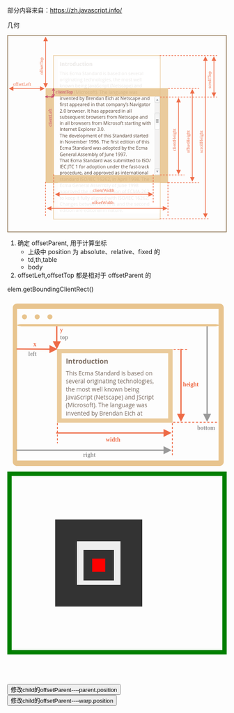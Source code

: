 部分内容来自：https://zh.javascript.info/

几何

<svg xmlns="http://www.w3.org/2000/svg" width="670" height="602" viewBox="0 0 670 602">
    <defs>
    </defs>
    <defs>
        <linearGradient id="linearGradient-1" x1="50%" x2="50%" y1="0%" y2="100%">
            <stop offset="0%" stop-color="#FFF" />
            <stop offset="100%" stop-color="#F1F1F1" />
        </linearGradient>
        <linearGradient id="linearGradient-2" x1="50%" x2="50%" y1="0%" y2="100%">
            <stop offset="0%" stop-color="#FFF" />
            <stop offset="100%" stop-color="#F1F1F1" />
        </linearGradient>
    </defs>
    <g id="dom" fill="none" fill-rule="evenodd" stroke="none" stroke-width="1">
        <g id="metric-all.svg"><text id="Introduction" fill="#5A4739" font-family="OpenSans-Bold, Open Sans"
                font-size="16" font-weight="bold">
                <tspan x="160" y="94">Introduction</tspan>
                <tspan x="160" y="122" font-family="OpenSans-Regular, Open Sans" font-size="14" font-weight="normal">
                    This Ecma Standard is based on several </tspan>
                <tspan x="160" y="141" font-family="OpenSans-Regular, Open Sans" font-size="14" font-weight="normal">
                    originating technologies, the most well </tspan>
                <tspan x="160" y="160" font-family="OpenSans-Regular, Open Sans" font-size="14" font-weight="normal">
                    known being JavaScript (Netscape) and </tspan>
                <tspan x="160" y="179" font-family="OpenSans-Regular, Open Sans" font-size="14" font-weight="normal">
                    JScript (Microsoft). The language was </tspan>
                <tspan x="160" y="198" font-family="OpenSans-Regular, Open Sans" font-size="14" font-weight="normal">
                    invented by Brendan Eich at Netscape and </tspan>
                <tspan x="160" y="217" font-family="OpenSans-Regular, Open Sans" font-size="14" font-weight="normal">
                    first appeared in that company’s Navigator </tspan>
                <tspan x="160" y="236" font-family="OpenSans-Regular, Open Sans" font-size="14" font-weight="normal">2.0
                    browser. It has appeared in all </tspan>
                <tspan x="160" y="255" font-family="OpenSans-Regular, Open Sans" font-size="14" font-weight="normal">
                    subsequent browsers from Netscape and </tspan>
                <tspan x="160" y="274" font-family="OpenSans-Regular, Open Sans" font-size="14" font-weight="normal">in
                    all browsers from Microsoft starting with </tspan>
                <tspan x="160" y="293" font-family="OpenSans-Regular, Open Sans" font-size="14" font-weight="normal">
                    Internet Explorer 3.0.</tspan>
                <tspan x="160" y="312" font-family="OpenSans-Regular, Open Sans" font-size="14" font-weight="normal">The
                    development of this Standard started </tspan>
                <tspan x="160" y="331" font-family="OpenSans-Regular, Open Sans" font-size="14" font-weight="normal">in
                    November 1996. The first edition of this </tspan>
                <tspan x="160" y="350" font-family="OpenSans-Regular, Open Sans" font-size="14" font-weight="normal">
                    Ecma Standard was adopted by the Ecma </tspan>
                <tspan x="160" y="369" font-family="OpenSans-Regular, Open Sans" font-size="14" font-weight="normal">
                    General Assembly of June 1997.</tspan>
                <tspan x="160" y="388" font-family="OpenSans-Regular, Open Sans" font-size="14" font-weight="normal">
                    That Ecma Standard was submitted to ISO/</tspan>
                <tspan x="160" y="407" font-family="OpenSans-Regular, Open Sans" font-size="14" font-weight="normal">IEC
                    JTC 1 for adoption under the fast-track </tspan>
                <tspan x="160" y="426" font-family="OpenSans-Regular, Open Sans" font-size="14" font-weight="normal">
                    procedure, and approved as international </tspan>
                <tspan x="160" y="445" font-family="OpenSans-Regular, Open Sans" font-size="14" font-weight="normal">
                    standard ISO/IEC 16262, in April 1998. The </tspan>
                <tspan x="160" y="464" font-family="OpenSans-Regular, Open Sans" font-size="14" font-weight="normal">
                    Ecma General Assembly of June 1998 </tspan>
                <tspan x="160" y="483" font-family="OpenSans-Regular, Open Sans" font-size="14" font-weight="normal">
                    approved the second edition of ECMA-262 </tspan>
                <tspan x="160" y="502" font-family="OpenSans-Regular, Open Sans" font-size="14" font-weight="normal">to
                    keep it fully aligned with ISO/IEC 16262. </tspan>
                <tspan x="160" y="521" font-family="OpenSans-Regular, Open Sans" font-size="14" font-weight="normal">
                    Changes between the first and the second </tspan>
                <tspan x="160" y="540" font-family="OpenSans-Regular, Open Sans" font-size="14" font-weight="normal">
                    edition are editorial in nature.</tspan>
            </text>
            <path id="Rectangle-1" fill="#E8C48F" fill-opacity=".88"
                d="M491 162v290H117V162h374zm-25 25H142v240h324V187z" />
            <path id="Rectangle-2" stroke="#E8C48F" stroke-opacity=".8" stroke-width="2" d="M141 62h326v500H141z" />
            <text id="scrollHeight" fill="#EE6B47" font-family="PTMono-Regular, PT Mono" font-size="14"
                font-weight="normal" transform="rotate(-90 592 310)">
                <tspan x="541.6" y="314.5">scrollHeight</tspan>
            </text><text id="offsetHeight" fill="#EE6B47" font-family="PTMono-Regular, PT Mono" font-size="14"
                font-weight="normal" transform="rotate(-90 552 310)">
                <tspan x="501.6" y="314.5">offsetHeight</tspan>
            </text><text id="scrollTop" fill="#EE6B47" font-family="PTMono-Regular, PT Mono" font-size="14"
                font-weight="normal" transform="rotate(-90 618 125)">
                <tspan x="580.2" y="129.5">scrollTop</tspan>
            </text>
            <path id="Line-27" stroke="#EE6B47" stroke-dasharray="3,6" stroke-linecap="square" stroke-width="2"
                d="M466.5 62H640" />
            <path id="Line-28" stroke="#EE6B47" stroke-dasharray="3,6" stroke-linecap="square" stroke-width="2"
                d="M492.5 163h92.14" />
            <path id="Line-29" stroke="#EE6B47" stroke-dasharray="3,6" stroke-linecap="square" stroke-width="2"
                d="M492.5 451h92.14" />
            <path id="Line-33" stroke="#EE6B47" stroke-dasharray="3,6" stroke-linecap="square" stroke-width="2"
                d="M467.5 189H640" />
            <path id="Line-32" stroke="#EE6B47" stroke-dasharray="3,6" stroke-linecap="square" stroke-width="2"
                d="M467.5 427h72.14" />
            <path id="Line-26" stroke="#EE6B47" stroke-dasharray="3,6" stroke-linecap="square" stroke-width="2"
                d="M466.5 561h148.14" />
            <path id="Line-25" fill="#EE6B47" fill-rule="nonzero"
                d="M605 64.5l7 14h-6v466h6l-7 14-7-14h6v-466h-6l7-14z" />
            <path id="Line-30" fill="#EE6B47" fill-rule="nonzero"
                d="M565 164.5l7 14h-6v255h6l-7 14-7-14h6v-255h-6l7-14z" /><text id="clientHeight" fill="#EE6B47"
                font-family="PTMono-Regular, PT Mono" font-size="14" font-weight="normal"
                transform="rotate(-90 510 304)">
                <tspan x="459.6" y="308.5">clientHeight</tspan>
            </text>
            <path id="Line-34" fill="#EE6B47" fill-rule="nonzero"
                d="M523 191.5l7 14h-6v206h6l-7 14-7-14h6v-206h-6l7-14z" /><text id="offsetTop" fill="#EE6B47"
                font-family="PTMono-Regular, PT Mono" font-size="14" font-weight="normal"
                transform="rotate(-90 104 83)">
                <tspan x="66.2" y="87.5">offsetTop</tspan>
            </text><text id="clientLeft" fill="#C74A6C" font-family="PTMono-Regular, PT Mono" font-size="14"
                font-weight="normal" transform="rotate(-90 130.5 237)">
                <tspan x="88.5" y="241.5">clientLeft</tspan>
            </text>
            <path id="Line-36" fill="#EE6B47" fill-rule="nonzero"
                d="M117 4.5l7 14h-6v128h6l-7 14-7-14h6v-128h-6l7-14z" />
            <path id="Line-31" fill="#EE6B47" fill-rule="nonzero"
                d="M631 64.5l7 14h-6v96.499l6 .001-7 14-7-14 6-.001V78.5h-6l7-14z" />
            <path id="Rectangle-14" fill="#FFF" fill-opacity=".88" d="M154 73h312v89H154z" />
            <path id="Rectangle-15" fill="#FFF" fill-opacity=".88" d="M154 451h312v93H154z" />
            <path id="Line-39" fill="#EE6B47" fill-rule="nonzero"
                d="M431 479.09l14 7-14 7-.001-6h-271.36l.001 6-14-7 14-7-.001 6h271.36l.001-6z" />
            <path id="Line-42" stroke="#EE6B47" stroke-dasharray="3,6" stroke-linecap="square" stroke-width="2"
                d="M445.64 510v-84" />
            <path id="Line-43" stroke="#EE6B47" stroke-dasharray="3,6" stroke-linecap="square" stroke-width="2"
                d="M141.64 510v-84" /><text id="clientWidth" fill="#EE6B47" font-family="PTMono-Regular, PT Mono"
                font-size="14" font-weight="normal">
                <tspan x="261.3" y="478">clientWidth</tspan>
            </text>
            <path id="Line-41" fill="#EE6B47" fill-rule="nonzero"
                d="M100 156.09l14 7-14 7v-6H18.639l.001 6-14-7 14-7-.001 6H100v-6z" /><text id="clientTop"
                fill="#C74A6C" font-family="PTMono-Regular, PT Mono" font-size="14" font-weight="normal">
                <tspan x="147.7" y="178">clientTop</tspan>
            </text><text id="offsetLeft" fill="#EE6B47" font-family="PTMono-Regular, PT Mono" font-size="14"
                font-weight="normal">
                <tspan x="17.5" y="154">offsetLeft</tspan>
            </text>
            <path id="Line-40" fill="#EE6B47" fill-rule="nonzero"
                d="M475 522.09l14 7-14 7-.001-6h-340.36l.001 6-14-7 14-7-.001 6h340.36l.001-6z" />
            <path id="Line-45" stroke="#EE6B47" stroke-dasharray="3,6" stroke-linecap="square" stroke-width="2"
                d="M490.64 551V447" />
            <path id="Line-44" stroke="#EE6B47" stroke-dasharray="3,6" stroke-linecap="square" stroke-width="2"
                d="M116.64 551V447" /><text id="offsetWidth" fill="#EE6B47" font-family="PTMono-Regular, PT Mono"
                font-size="14" font-weight="normal">
                <tspan x="258.3" y="516">offsetWidth</tspan>
            </text>
            <path id="Rectangle-233" stroke="#8A704D" stroke-width="2" d="M1 1h668v600H1z" />
            <g id="Scrollbar" transform="translate(450 187)">
                <rect id="Rectangle-19" width="15" height="239" x=".5" y=".5" fill="#F3F2F2" stroke="#E9E9E9" rx="3" />
                <g id="Rectangle-18-+-Triangle-1">
                    <rect id="Rectangle-18" width="15" height="19" x=".5" y=".5" fill="url(#linearGradient-1)"
                        stroke="#CFCFCF" rx="3" />
                    <path id="Triangle-1" fill="#92979F" d="M8 7l3.2 6H4.8z" />
                </g>
                <g id="Rectangle-18-+-Triangle-2" transform="matrix(1 0 0 -1 0 240)">
                    <rect id="Rectangle-18" width="15" height="19" x=".5" y=".5" fill="url(#linearGradient-1)"
                        stroke="#CFCFCF" rx="3" />
                    <path id="Triangle-1" fill="#92979F" d="M8 7l3.2 6H4.8z" />
                </g>
                <g id="Rectangle-18-+-Triangle-3-+-Group" transform="translate(0 50)">
                    <g id="Rectangle-18-+-Triangle-3" fill="url(#linearGradient-2)" stroke="#CFCFCF"
                        transform="matrix(1 0 0 -1 0 51)">
                        <rect id="Rectangle-18" width="15" height="50" x=".5" y=".5" rx="3" />
                    </g>
                    <g id="Group" fill="#D8D8D8" stroke="#979797" transform="translate(4 20)">
                        <path id="Rectangle-22" d="M.5.5h7v1h-7z" />
                        <path id="Rectangle-23" d="M.5 3.5h7v1h-7z" />
                        <path id="Rectangle-24" d="M.5 6.5h7v1h-7z" />
                        <path id="Rectangle-25" d="M.5 9.5h7v1h-7z" />
                    </g>
                </g>
            </g>
            <g id="Group" transform="translate(115 162)">
                <g id="Line-4-+-Line-5" stroke="#C74A6C" stroke-linecap="square" stroke-width="2"
                    transform="translate(23 19)">
                    <path id="Line-4" d="M2.5.5L0 6" transform="matrix(1 0 0 -1 0 6)" />
                    <path id="Line-5" d="M5.5.5L3 6" transform="rotate(180 4.5 3)" />
                </g>
                <g id="Line-4-+-Line-6" stroke="#C74A6C" stroke-linecap="square" stroke-width="2"
                    transform="matrix(1 0 0 -1 23 7)">
                    <path id="Line-4" d="M2.5.5L0 6" transform="matrix(1 0 0 -1 0 6)" />
                    <path id="Line-5" d="M5.5.5L3 6" transform="rotate(180 4.5 3)" />
                </g>
                <path id="Line-49" stroke="#C74A6C" stroke-linecap="round" stroke-linejoin="bevel" stroke-width="2"
                    d="M26.5 26h-25" />
                <path id="Line-50" stroke="#C74A6C" stroke-linecap="round" stroke-linejoin="bevel" stroke-width="2"
                    d="M26 25.5V.5" />
                <path id="Line-4" fill="#C74A6C" fill-rule="nonzero"
                    d="M20.003 22.176l.91.414 5.5 2.5.911.413-.59 1.296.09.198-.225.1-.102.227-.198-.09-.385.176-5.5 2.5-.91.414-.828-1.82.91-.414 4.297-1.954-3.797-1.726-.91-.413.827-1.821zM7.997 22.176l.827 1.82-.91.414-3.798 1.726 4.298 1.954.91.413-.827 1.821-.91-.414-5.5-2.5-.387-.176-.197.09-.102-.225-.225-.102.089-.198-.59-1.296.911-.413 5.5-2.5.91-.414z" />
            </g>
        </g>
    </g>
</svg>

1. 确定 offsetParent, 用于计算坐标
   - 上级中 position 为 absolute、relative、fixed 的
   - td,th,table
   - body
2. offsetLeft,offsetTop 都是相对于 offsetParent 的

elem.getBoundingClientRect()

<svg xmlns="http://www.w3.org/2000/svg" width="521" height="411" viewBox="0 0 521 411">
    <g id="dom" fill="none" fill-rule="evenodd" stroke="none" stroke-width="1">
        <g id="coordinates.svg">
            <g id="noun_69008_cc" fill="#E8C48E" transform="translate(13 11)">
                <path id="Shape"
                    d="M490.563 386H10.438C4.676 386 0 381.658 0 376.35V9.65C0 4.342 4.676 0 10.438 0h480.125C496.303 0 501 4.343 501 9.65v366.7c0 5.308-4.697 9.65-10.438 9.65zm-480.4-12.939h478.642V12.94H10.162V373.06z" />
                <path id="Shape"
                    d="M20.859 54.1c-5.753 0-10.422-1.147-10.422-2.55 0-1.402 4.67-2.55 10.422-2.55H479.4c5.732 0 10.422 1.148 10.422 2.55 0 1.403-4.69 2.55-10.422 2.55H20.86zM33.8 31.627a6.024 6.024 0 11-12.05 0 6.024 6.024 0 1112.05 0zM63.988 31.627a6.024 6.024 0 11-12.05 0 6.024 6.024 0 1112.05 0zM94.177 31.627a6.024 6.024 0 11-12.05 0 6.024 6.024 0 1112.05 0z" />
            </g><text id="height" fill="#EE6B47" font-family="PTMono-Bold, PT Mono" font-size="14" font-weight="bold">
                <tspan x="417" y="208">height</tspan>
            </text><text id="bottom" fill="#999" font-family="PTMono-Bold, PT Mono" font-size="14" font-weight="bold">
                <tspan x="451" y="311">bottom</tspan>
            </text>
            <path id="Line-28" stroke="#EE6B47" stroke-dasharray="3,6" stroke-linecap="square" stroke-width="2"
                d="M395 293h103" />
            <path id="Line-30" stroke="#EE6B47" stroke-dasharray="3,6" stroke-linecap="square" stroke-width="2"
                d="M392 296v74.5" />
            <path id="Line-30-Copy" stroke="#EE6B47" stroke-dasharray="3,6" stroke-linecap="square" stroke-width="2"
                d="M119 296v46" />
            <path id="Line-29" stroke="#EE6B47" stroke-dasharray="3,6" stroke-linecap="square" stroke-width="2"
                d="M396 120h30" /><text id="x" fill="#EE6B47" font-family="PTMono-Bold, PT Mono" font-size="14"
                font-weight="bold">
                <tspan x="62" y="113">x</tspan>
            </text><text id="left" fill="#999" font-family="PTMono-Bold, PT Mono" font-size="14" font-weight="bold">
                <tspan x="50" y="135">left</tspan>
            </text><text id="y" fill="#EE6B47" font-family="PTMono-Bold, PT Mono" font-size="14" font-weight="bold">
                <tspan x="125" y="79">y</tspan>
            </text><text id="width" fill="#EE6B47" font-family="PTMono-Bold, PT Mono" font-size="14" font-weight="bold">
                <tspan x="234" y="339">width</tspan>
            </text>
            <path id="Line" fill="#EE6B47" fill-rule="nonzero" d="M414 118.5V273h8l-9.5 19-9.5-19h8V118.5h3z" />
            <path id="Line-Copy" fill="#999" fill-rule="nonzero" d="M476 65v208h8l-9.5 19-9.5-19h8V65h3z" />
            <path id="Line-2" fill="#EE6B47" fill-rule="nonzero"
                d="M371 309l19 9.5-19 9.5-.001-8H116v-3h254.999l.001-8z" />
            <path id="Line-3" fill="#EE6B47" fill-rule="nonzero"
                d="M100.05 109.903l18.95 9.6-19.05 9.4.042-8.001-76.5-.402-1.5-.008.016-3 1.5.008 76.5.402.042-8z" />
            <text id="right" fill="#999" font-family="PTMono-Bold, PT Mono" font-size="14" font-weight="bold">
                <tspan x="180" y="375">right</tspan>
            </text>
            <path id="Line-3-Copy-2" fill="#999" fill-rule="nonzero" d="M371 350l19 9.5-19 9.5v-8H21.005v-3H371v-8z" />
            <path id="Line-3-Copy" fill="#EE6B47" fill-rule="nonzero"
                d="M119 65v1.5l.003 34.249h8l-9.498 19.001-9.502-19h8L116 66.5V65h3z" />
            <path id="Rectangle-1" fill="#E8C48F" fill-opacity=".88"
                d="M392.629 119v175H118V119h274.629zM382 129H129v155h253V129z" /><text id="Introduction-This-Ec"
                fill="#5A4739" font-family="OpenSans-Bold, Open Sans" font-size="16" font-weight="bold" opacity=".8">
                <tspan x="138.946" y="153.8">Introduction</tspan>
                <tspan x="138.946" y="181.8" font-family="OpenSans-Regular, Open Sans" font-size="14"
                    font-weight="normal">This Ecma Standard is based on </tspan>
                <tspan x="138.946" y="200.8" font-family="OpenSans-Regular, Open Sans" font-size="14"
                    font-weight="normal">several originating technologies, </tspan>
                <tspan x="138.946" y="219.8" font-family="OpenSans-Regular, Open Sans" font-size="14"
                    font-weight="normal">the most well known being </tspan>
                <tspan x="138.946" y="238.8" font-family="OpenSans-Regular, Open Sans" font-size="14"
                    font-weight="normal">JavaScript (Netscape) and JScript </tspan>
                <tspan x="138.946" y="257.8" font-family="OpenSans-Regular, Open Sans" font-size="14"
                    font-weight="normal">(Microsoft). The language was </tspan>
                <tspan x="138.946" y="276.8" font-family="OpenSans-Regular, Open Sans" font-size="14"
                    font-weight="normal">invented by Brendan Eich at </tspan>
            </text><text id="top" fill="#999" font-family="PTMono-Bold, PT Mono" font-size="14" font-weight="bold">
                <tspan x="125" y="96">top</tspan>
            </text>
        </g>
    </g>
</svg>

<style>
    .parent,.child,.warp {
        box-sizing:content-box;
    }
  .parent {
    border: 50px solid #333;
    width: 100px;
    height: 100px;
    background-color: #eee;
  }
  .child {
    background-color: red;
    border: 20px solid #333;
    width: 30px;
    height: 30px;
    margin: 20px auto;
  }
  .warp {
    padding: 100px;
    border: 10px solid green;
  }
</style>
<div class="warp">
  <div class="parent">
    <div class="child"></div>
  </div>
</div>

<br />
<br />
<br />
<br />
<div id="msg"></div>
<button onclick="f1()">修改child的offsetParent----parent.position</button>
<button onclick="f2()">修改child的offsetParent----warp.position</button>
<script>
  const parent = $(".parent");
  const child = $(".child");
  const warp = $(".warp");
  const msg = $("#msg");
  function f1() {
    if (parent.style.position == "absolute") {
      parent.style.position = "static";
    } else {
      parent.style.position = "absolute";
    }
    update();
  }
  function f2() {
    if (warp.style.position == "relative") {
      warp.style.position = "static";
    } else {
      warp.style.position = "relative";
    }
    update();
  }
  function update() {
    const childInfo = domInfo(child);
    msg.innerText = JSON.stringify(childInfo);
  }
  update();
</script>
